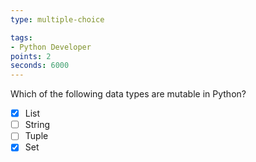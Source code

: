 ```yaml
---
type: multiple-choice

tags:
- Python Developer
points: 2 
seconds: 6000
---
```


Which of the following data types are mutable in Python?

- [X] List
- [ ] String
- [ ] Tuple
- [x] Set
